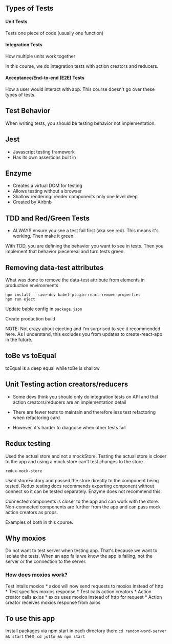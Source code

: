 ## Types of Tests
#### Unit Tests
Tests one piece of code (usually one function)

#### Integration Tests
How multiple units work together

In this course, we do integration tests with action creators and reducers.

#### Acceptance/End-to-end (E2E) Tests
How a user would interact with app. This course doesn't go over these types of tests.

## Test Behavior
When writing tests, you should be testing behavior not implementation.

## Jest
- Javascript testing framework
- Has its own assertions built in

## Enzyme
- Creates a virtual DOM for testing
- Allows testing without a browser
- Shallow rendering: render components only one level deep
- Created by Airbnb

## TDD and Red/Green Tests

- ALWAYS ensure you see a test fail first (aka see red). This means it's working. Then make it green.

With TDD, you are defining the behavior you want to see in tests. Then you implement that behavior piecemeal and turn tests green.

## Removing data-test attributes

What was done to remove the data-test attribute from elements in production environments
```
npm install --save-dev babel-plugin-react-remove-properties
npm run eject
```
Update bable config in `package.json`

Create production build

NOTE: Not crazy about ejecting and I'm surprised to see it recommended here. As I understand, this excludes you from updates to create-react-app in the future.

## toBe vs toEqual

toEqual is a deep equal while toBe is shallow

## Unit Testing action creators/reducers

- Some devs think you should only do integration tests on API and that action creators/reducers are an implementation detail

- There are fewer tests to maintain and therefore less test refactoring when refactoring card

- However, it's harder to diagnose when other tests fail


## Redux testing

Used the actual store and not a mockStore. Testing the actual store is closer to the app and using a mock store can't test changes to the store.

`redux-mock-store`

Used storeFactory and passed the store directly to the component being tested. Redux testing docs recommends exporting component without connect so it can be tested separately. Enzyme does not recommend this.

Connected components is closer to the app and can work with the store. Non-connected components are further from the app and can pass mock action creators as props.

Examples of both in this course.

## Why moxios

Do not want to test server when testing app. That's because we want to isolate the tests. When an app fails we know the app is failing, not the server or the connection to the server.

### How does moxios work?

Test intalls moxios
    * axios will now send requests to moxios instead of http
    * Test specifies moxios response
    * Test calls action creators
    * Action creator calls axios
        * axios uses moxios instead of http for request
    * Action creator receives moxios response from axios

## To use this app

Install packages via npm start in each directory
then:
`cd random-word-server && start`
then:
`cd jotto && npm start`